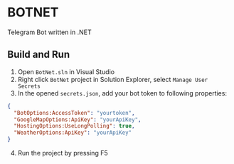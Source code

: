 # BOTNET
Telegram Bot written in .NET

## Build and Run
1. Open `BotNet.sln` in Visual Studio
2. Right click `BotNet` project in Solution Explorer, select `Manage User Secrets`
3. In the opened `secrets.json`, add your bot token to following properties:

```json
{
  "BotOptions:AccessToken": "yourtoken",
  "GoogleMapOptions:ApiKey": "yourApiKey",
  "HostingOptions:UseLongPolling": true,
  "WeatherOptions:ApiKey": "yourApiKey"
}
```

4. Run the project by pressing F5
